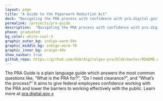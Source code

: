 ```yaml
---
layout: page
title: "A Guide to the Paperwork Reduction Act"
deck: "Navigating the PRA process with confidence with pra.digital.gov"
permalink: /projects/pra-guide
description:  "Navigating the PRA process with confidence with pra.digital.gov"
phase: graduated
bg_color: white-cool-3
graphic_outer_bg: indigo-warm-50v
graphic_middle_bg: indigo-warm-70
graphic_inner_bg: orange-40v
show_navbar: true
github_repo: https://github.com/GSA/digitalgov-pra/blob/master/README.md
---
```


The PRA Guide is a plain language guide which answers the most common questions like, “What is the PRA for?”, “Do I need clearance?”, and “What’s the process?” It aims to give federal employees confidence working with the PRA and lower the barriers to working effectively with the public.
Learn more at [pra.digital.gov »](https://pra.digital.gov)
